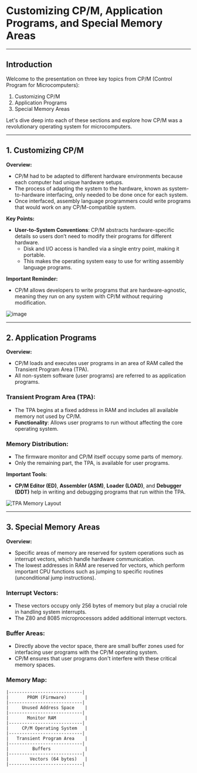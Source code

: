 # Customizing CP/M, Application Programs, and Special Memory Areas

---

## **Introduction**

Welcome to the presentation on three key topics from CP/M (Control Program for Microcomputers):
1. Customizing CP/M
2. Application Programs
3. Special Memory Areas

Let's dive deep into each of these sections and explore how CP/M was a revolutionary operating system for microcomputers.

---

## **1. Customizing CP/M**

**Overview:**
- CP/M had to be adapted to different hardware environments because each computer had unique hardware setups.
- The process of adapting the system to the hardware, known as system-to-hardware interfacing, only needed to be done once for each system.
- Once interfaced, assembly language programmers could write programs that would work on any CP/M-compatible system.

**Key Points:**
- **User-to-System Conventions**: CP/M abstracts hardware-specific details so users don’t need to modify their programs for different hardware.
  - Disk and I/O access is handled via a single entry point, making it portable.
  - This makes the operating system easy to use for writing assembly language programs.

**Important Reminder:**
- CP/M allows developers to write programs that are hardware-agnostic, meaning they run on any system with CP/M without requiring modification.

![image](https://github.com/user-attachments/assets/fd0fef7e-1d54-4185-afc0-3c6517f0d22d)


---

## **2. Application Programs**

**Overview:**
- CP/M loads and executes user programs in an area of RAM called the Transient Program Area (TPA).
- All non-system software (user programs) are referred to as application programs.

### **Transient Program Area (TPA)**:
- The TPA begins at a fixed address in RAM and includes all available memory not used by CP/M.
- **Functionality**: Allows user programs to run without affecting the core operating system.

### **Memory Distribution:**
- The firmware monitor and CP/M itself occupy some parts of memory.
- Only the remaining part, the TPA, is available for user programs.

**Important Tools**:
- **CP/M Editor (ED)**, **Assembler (ASM)**, **Loader (LOAD)**, and **Debugger (DDT)** help in writing and debugging programs that run within the TPA.

![TPA Memory Layout](https://upload.wikimedia.org/wikipedia/commons/2/2c/CPM_memory_map.png)

---

## **3. Special Memory Areas**

**Overview:**
- Specific areas of memory are reserved for system operations such as interrupt vectors, which handle hardware communication.
- The lowest addresses in RAM are reserved for vectors, which perform important CPU functions such as jumping to specific routines (unconditional jump instructions).

### **Interrupt Vectors**:
- These vectors occupy only 256 bytes of memory but play a crucial role in handling system interrupts.
- The Z80 and 8085 microprocessors added additional interrupt vectors.

### **Buffer Areas**:
- Directly above the vector space, there are small buffer zones used for interfacing user programs with the CP/M operating system.
- CP/M ensures that user programs don't interfere with these critical memory spaces.

### **Memory Map**:

```plaintext
|----------------------------|
|       PROM (Firmware)       |
|----------------------------|
|     Unused Address Space    |
|----------------------------|
|       Monitor RAM           |
|----------------------------|
|     CP/M Operating System   |
|----------------------------|
|   Transient Program Area    |
|----------------------------|
|         Buffers             |
|----------------------------|
|        Vectors (64 bytes)   |
|----------------------------|
